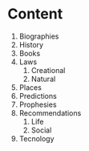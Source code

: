 # Content

1. Biographies
2. History
3. Books
4. Laws
   1. Creational
   2. Natural
5. Places
6. Predictions
7. Prophesies
8. Recommendations
   1. Life
   2. Social
9. Tecnology
